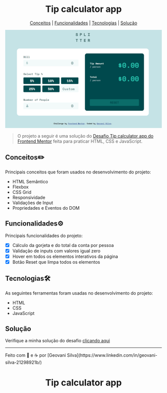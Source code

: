 <h1 align="center">Tip calculator app</h1>

<p align="center">
     <a href="#conceitos">Conceitos</a> | <a href="#funcionalidades">Funcionalidades</a> | <a href="#tecnologias">Tecnologias</a> | <a href="#solução">Solução</a>
</p>

<img src="readme.gif">
 
> O projeto a seguir é uma solução do [Desafio Tip calculator app do Frontend Mentor](https://www.frontendmentor.io/challenges/tip-calculator-app-ugJNGbJUX) feita para praticar HTML, CSS e JavaScript. 

## Conceitos✏️
Principais conceitos que foram usados no desenvolvimento do projeto:
- HTML Semântico
- Flexbox
- CSS Grid
- Responsividade
- Validações de Input
- Propriedades e Eventos do DOM


## Funcionalidades⚙️
Principais funcionalidades do projeto: 
- [x] Cálculo da gorjeta e do total da conta por pessoa
- [x] Validação de inputs com valores igual zero
- [x] Hover em todos os elementos interativos da página
- [x] Botão Reset que limpa todos os elementos

## Tecnologias🛠️
As seguintes ferramentas foram usadas no desenvolvimento do projeto:
- HTML
- CSS
- JavaScript

## Solução
Verifique a minha solução do desafio [clicando aqui](https://tip-calculator-app-js.netlify.app/) 
<hr>
Feito com 💙 e ☕ por [Geovani Silva](https://www.linkedin.com/in/geovani-silva-21298921b/)<h1 align="center">Tip calculator app</h1>
